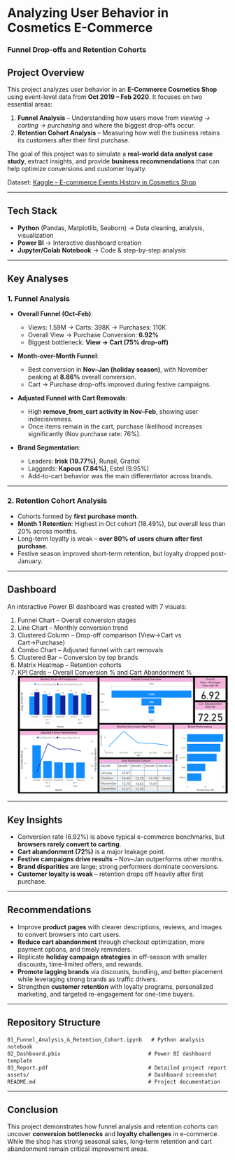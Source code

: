 # Analyzing User Behavior in Cosmetics E-Commerce  
### Funnel Drop-offs and Retention Cohorts  

## Project Overview  
This project analyzes user behavior in an **E-Commerce Cosmetics Shop** using event-level data from **Oct 2019 – Feb 2020**. It focuses on two essential areas:  

1. **Funnel Analysis** – Understanding how users move from *viewing → carting → purchasing* and where the biggest drop-offs occur.  
2. **Retention Cohort Analysis** – Measuring how well the business retains its customers after their first purchase.  

The goal of this project was to simulate a **real-world data analyst case study**, extract insights, and provide **business recommendations** that can help optimize conversions and customer loyalty.  

Dataset: [Kaggle – E-commerce Events History in Cosmetics Shop](https://www.kaggle.com/datasets/mkechinov/ecommerce-events-history-in-cosmetics-shop)  

---

## Tech Stack  
- **Python** (Pandas, Matplotlib, Seaborn) → Data cleaning, analysis, visualization  
- **Power BI** → Interactive dashboard creation  
- **Jupyter/Colab Notebook** → Code & step-by-step analysis  

---

## Key Analyses  

### 1. Funnel Analysis  
- **Overall Funnel (Oct–Feb)**:  
  - Views: 1.59M → Carts: 398K → Purchases: 110K  
  - Overall View → Purchase Conversion: **6.92%**  
  - Biggest bottleneck: **View → Cart (75% drop-off)**  

- **Month-over-Month Funnel**:  
  - Best conversion in **Nov–Jan (holiday season)**, with November peaking at **8.86%** overall conversion.  
  - Cart → Purchase drop-offs improved during festive campaigns.  

- **Adjusted Funnel with Cart Removals**:  
  - High **remove_from_cart activity in Nov–Feb**, showing user indecisiveness.  
  - Once items remain in the cart, purchase likelihood increases significantly (Nov purchase rate: 76%).  

- **Brand Segmentation**:  
  - Leaders: **Irisk (19.77%)**, Runail, Grattol  
  - Laggards: **Kapous (7.84%)**, Estel (9.95%)  
  - Add-to-cart behavior was the main differentiator across brands.  

---

### 2. Retention Cohort Analysis  
- Cohorts formed by **first purchase month**.  
- **Month 1 Retention**: Highest in Oct cohort (18.49%), but overall less than 20% across months.  
- Long-term loyalty is weak – **over 80% of users churn after first purchase**.  
- Festive season improved short-term retention, but loyalty dropped post-January.  

---

## Dashboard  
An interactive Power BI dashboard was created with 7 visuals:  
1. Funnel Chart – Overall conversion stages  
2. Line Chart – Monthly conversion trend  
3. Clustered Column – Drop-off comparison (View→Cart vs Cart→Purchase)  
4. Combo Chart – Adjusted funnel with cart removals  
5. Clustered Bar – Conversion by top brands  
6. Matrix Heatmap – Retention cohorts  
7. KPI Cards – Overall Conversion % and Cart Abandonment %  
![Dashboard Screenshot](assets/dashboard_ss.png)
---

## Key Insights  
- Conversion rate (6.92%) is above typical e-commerce benchmarks, but **browsers rarely convert to carting**.  
- **Cart abandonment (72%)** is a major leakage point.  
- **Festive campaigns drive results** – Nov–Jan outperforms other months.  
- **Brand disparities** are large; strong performers dominate conversions.  
- **Customer loyalty is weak** – retention drops off heavily after first purchase.  

---

## Recommendations  
- Improve **product pages** with clearer descriptions, reviews, and images to convert browsers into cart users.  
- **Reduce cart abandonment** through checkout optimization, more payment options, and timely reminders.  
- Replicate **holiday campaign strategies** in off-season with smaller discounts, time-limited offers, and rewards.  
- **Promote lagging brands** via discounts, bundling, and better placement while leveraging strong brands as traffic drivers.  
- Strengthen **customer retention** with loyalty programs, personalized marketing, and targeted re-engagement for one-time buyers.  

---

## Repository Structure  
```
01_Funnel_Analysis_&_Retention_Cohort.ipynb   # Python analysis notebook
02_Dashboard.pbix                            # Power BI dashboard template
03_Report.pdf                                # Detailed project report
assets/                                      # Dashboard screenshot
README.md                                    # Project documentation
```

---

## Conclusion  
This project demonstrates how funnel analysis and retention cohorts can uncover **conversion bottlenecks** and **loyalty challenges** in e-commerce. While the shop has strong seasonal sales, long-term retention and cart abandonment remain critical improvement areas.  
